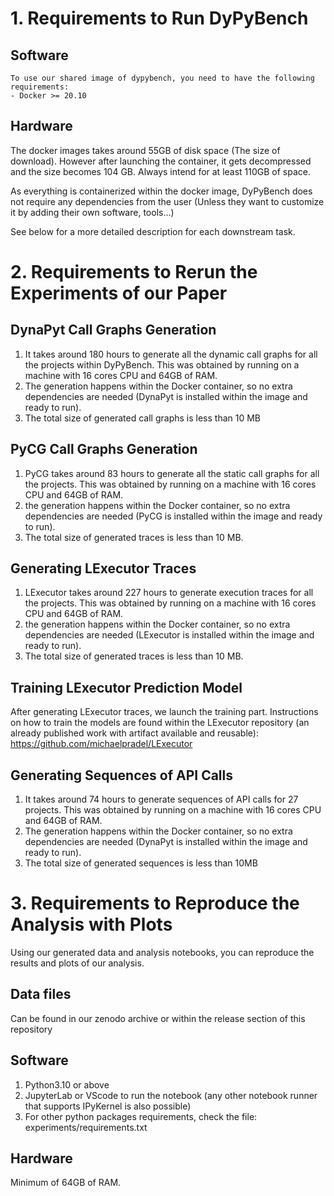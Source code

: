 # 1. Requirements to Run DyPyBench
## Software
    To use our shared image of dypybench, you need to have the following requirements:
    - Docker >= 20.10

## Hardware
The docker images takes around 55GB of disk space (The size of download). However after launching the container, it gets decompressed and the size becomes 104 GB. Always intend for at least 110GB of space.

As everything is containerized within the docker image, DyPyBench does not require any dependencies from the user (Unless they want to customize it by adding their own software, tools...)

See below for a more detailed description for each downstream task.

# 2. Requirements to Rerun the Experiments of our Paper

## DynaPyt Call Graphs Generation
1. It takes around 180 hours to generate all the dynamic call graphs for all the projects within DyPyBench. This was obtained by running on a machine with 16 cores CPU and 64GB of RAM.
2. The generation happens within the Docker container, so no extra dependencies are needed (DynaPyt is installed within the image and ready to run).
3. The total size of generated call graphs is less than 10 MB

## PyCG Call Graphs Generation
1. PyCG takes around 83 hours to generate all the static call graphs for all the projects. This was obtained by running on a machine with 16 cores CPU and 64GB of RAM.
2. the generation happens within the Docker container, so no extra dependencies are needed (PyCG is installed within the image and ready to run).
3. The total size of generated traces is less than 10 MB.

## Generating LExecutor Traces
1. LExecutor takes around 227 hours to generate execution traces for all the projects. This was obtained by running on a machine with 16 cores CPU and 64GB of RAM.
2. the generation happens within the Docker container, so no extra dependencies are needed (LExecutor is installed within the image and ready to run).
3. The total size of generated traces is less than 10 MB.

## Training LExecutor Prediction Model
After generating LExecutor traces, we launch the training part. Instructions on how to train the models are found within the LExecutor repository (an already published work with artifact available and reusable): https://github.com/michaelpradel/LExecutor


## Generating Sequences of API Calls
1. It takes around 74 hours to generate sequences of API calls for 27 projects. This was obtained by running on a machine with 16 cores CPU and 64GB of RAM.
2. The generation happens within the Docker container, so no extra dependencies are needed (DynaPyt is installed within the image and ready to run).
3. The total size of generated sequences is less than 10MB

# 3. Requirements to Reproduce the Analysis with Plots
Using our generated data and analysis notebooks, you can reproduce the results and plots of our analysis.
## Data files
Can be found in our zenodo archive or within the release section of this repository

## Software
1. Python3.10 or above
2. JupyterLab or VScode to run the notebook (any other notebook runner that supports IPyKernel is also possible)
3. For other python packages requirements, check the file: experiments/requirements.txt

## Hardware
Minimum of 64GB of RAM.
